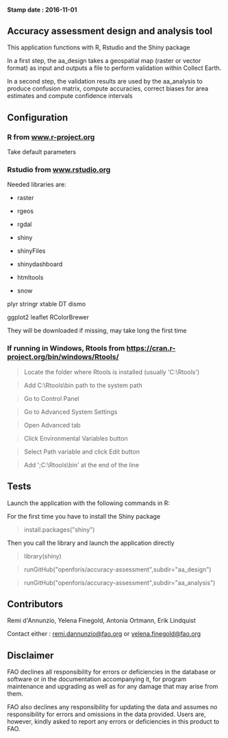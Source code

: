 #### Stamp date : **2016-11-01**

## Accuracy assessment design and analysis tool

This application functions with R, Rstudio and the Shiny package

In a first step, the aa_design takes a geospatial map (raster or vector format) as input and outputs a file to perform validation within Collect Earth.

In a second step, the validation results are used by the aa_analysis to produce confusion matrix, compute accuracies, correct biases for area estimates and compute confidence intervals


## Configuration
### R from www.r-project.org
Take default parameters

### Rstudio from www.rstudio.org
Needed libraries are:
 
* raster
* rgeos
* rgdal

* shiny
* shinyFiles
* shinydashboard
* htmltools
* snow

plyr
stringr
xtable
DT
dismo

ggplot2
leaflet
RColorBrewer

They will be downloaded if missing, may take long the first time

### If running in Windows, Rtools from https://cran.r-project.org/bin/windows/Rtools/

> Locate the folder where Rtools is installed (usually 'C:\Rtools')

> Add C:\Rtools\bin path to the system path

> Go to Control Panel

> Go to Advanced System Settings

> Open Advanced tab

> Click Environmental Variables button

> Select Path variable and click Edit button

> Add ';C:\Rtools\bin' at the end of the line 



## Tests

Launch the application with the following commands in R:

For the first time you have to install the Shiny package

> install.packages("shiny")

Then you call the library and launch the application directly

> library(shiny)

> runGitHub("openforis/accuracy-assessment",subdir="aa_design")

> runGitHub("openforis/accuracy-assessment",subdir="aa_analysis")


## Contributors

Remi d'Annunzio, Yelena Finegold, Antonia Ortmann, Erik Lindquist

Contact either : remi.dannunzio@fao.org or yelena.finegold@fao.org


## Disclaimer

FAO declines all responsibility for errors or deficiencies in the database or software or in the documentation accompanying it, for program maintenance and upgrading as well as for any damage that may arise from them. 

FAO also declines any responsibility for updating the data and assumes no responsibility for errors and omissions in the data provided. Users are, however, kindly asked to report any errors or deficiencies in this product to FAO.

